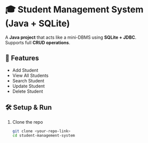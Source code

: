 # 🎓 Student Management System (Java + SQLite)

A **Java project** that acts like a mini-DBMS using **SQLite + JDBC**.  
Supports full **CRUD operations**.

## 🚀 Features
- Add Student  
- View All Students  
- Search Student  
- Update Student  
- Delete Student  

## 🛠️ Setup & Run
1. Clone the repo  
   ```bash
   git clone <your-repo-link>
   cd student-management-system
